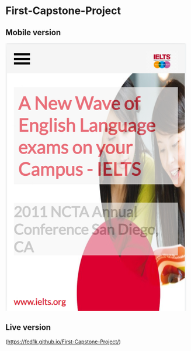 # First-Capstone-Project


## Mobile version
![screenshot](img/intoductionScreenshot.png)

## Live version
(https://fed1k.github.io/First-Capstone-Project/)